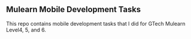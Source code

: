## Mulearn Mobile Development Tasks
This repo contains mobile development tasks that I did for GTech Mulearn Level4, 5, and 6.
